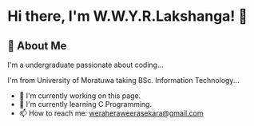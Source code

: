 # Hi there, I'm W.W.Y.R.Lakshanga! 👋

## 🚀 About Me

I'm a undergraduate passionate about coding...

I'm from University of Moratuwa taking BSc. Information Technology...

- 🔭 I'm currently working on this page.
- 🌱 I'm currently learning C Programming.
- 📫 How to reach me: weraheraweerasekara@gmail.com
